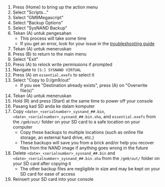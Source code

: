 1. Press (Home) to bring up the action menu
2. Select "Scripts..."
3. Select "GM9Megascript"
4. Select "Backup Options"
5. Select "SysNAND Backup"
6. Tekan (A) untuk pengesahan
    - This process will take some time
    - If you get an error, look for your issue in the [troubleshooting guide](troubleshooting-finalizing-setup.html)
7. Tekan (A) untuk meneruskan
8. Press (B) to return to the main menu
9. Select "Exit"
10. Press (A) to relock write permissions if prompted
11. Navigate to `[S:] SYSNAND VIRTUAL`
12. Press (A) on `essential.exefs` to select it
13. Select "Copy to 0:/gm9/out"
    - If you see "Destination already exists", press (A) on "Overwrite file(s)"
14. Tekan (A) untuk meneruskan
15. Hold (R) and press (Start) at the same time to power off your console
16. Pasang kad SD anda ke dalam komputer
17. Copy `<date>_<serialnumber>_sysnand_##.bin`, `<date>_<serialnumber>_sysnand_##.bin.sha`, and `essential.exefs` from the `/gm9/out/` folder on your SD card to a safe location on your computer
    - Copy these backups to multiple locations (such as online file storage, an external hard drive, etc.)
    - These backups will save you from a brick and/or help you recover files from the NAND image if anything goes wrong in the future
18. Delete `<date>_<serialnumber>_sysnand_##.bin` and `<date>_<serialnumber>_sysnand_##.bin.sha` from the `/gm9/out/` folder on your SD card after copying it
    - The other backup files are negligible in size and may be kept on your SD card for ease of access
19. Reinsert your SD card into your console
